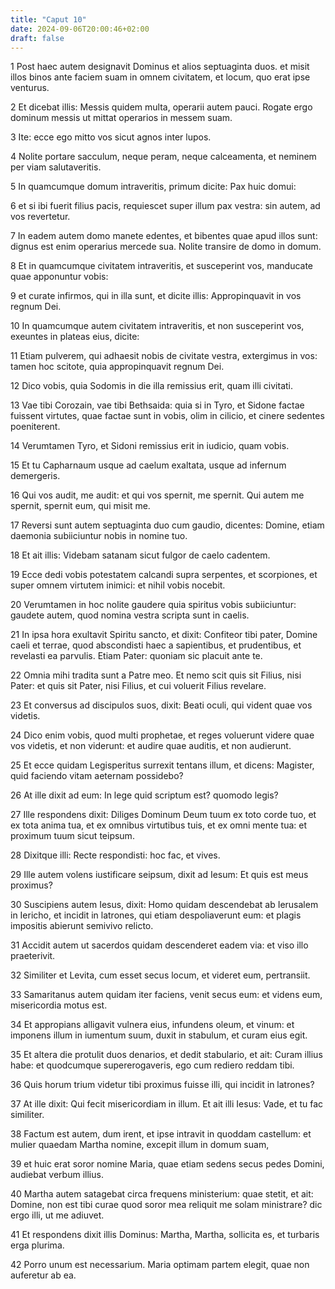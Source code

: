 ```yaml
---
title: "Caput 10"
date: 2024-09-06T20:00:46+02:00
draft: false
---
```



1 Post haec autem designavit Dominus et alios septuaginta duos. et misit illos binos ante faciem suam in omnem civitatem, et locum, quo erat ipse venturus.

2 Et dicebat illis: Messis quidem multa, operarii autem pauci. Rogate ergo dominum messis ut mittat operarios in messem suam.

3 Ite: ecce ego mitto vos sicut agnos inter lupos.

4 Nolite portare sacculum, neque peram, neque calceamenta, et neminem per viam salutaveritis.

5 In quamcumque domum intraveritis, primum dicite: Pax huic domui:

6 et si ibi fuerit filius pacis, requiescet super illum pax vestra: sin autem, ad vos revertetur.

7 In eadem autem domo manete edentes, et bibentes quae apud illos sunt: dignus est enim operarius mercede sua. Nolite transire de domo in domum.

8 Et in quamcumque civitatem intraveritis, et susceperint vos, manducate quae apponuntur vobis:

9 et curate infirmos, qui in illa sunt, et dicite illis: Appropinquavit in vos regnum Dei.

10 In quamcumque autem civitatem intraveritis, et non susceperint vos, exeuntes in plateas eius, dicite:

11 Etiam pulverem, qui adhaesit nobis de civitate vestra, extergimus in vos: tamen hoc scitote, quia appropinquavit regnum Dei.

12 Dico vobis, quia Sodomis in die illa remissius erit, quam illi civitati.

13 Vae tibi Corozain, vae tibi Bethsaida: quia si in Tyro, et Sidone factae fuissent virtutes, quae factae sunt in vobis, olim in cilicio, et cinere sedentes poeniterent.

14 Verumtamen Tyro, et Sidoni remissius erit in iudicio, quam vobis.

15 Et tu Capharnaum usque ad caelum exaltata, usque ad infernum demergeris.

16 Qui vos audit, me audit: et qui vos spernit, me spernit. Qui autem me spernit, spernit eum, qui misit me.

17 Reversi sunt autem septuaginta duo cum gaudio, dicentes: Domine, etiam daemonia subiiciuntur nobis in nomine tuo.

18 Et ait illis: Videbam satanam sicut fulgor de caelo cadentem.

19 Ecce dedi vobis potestatem calcandi supra serpentes, et scorpiones, et super omnem virtutem inimici: et nihil vobis nocebit.

20 Verumtamen in hoc nolite gaudere quia spiritus vobis subiiciuntur: gaudete autem, quod nomina vestra scripta sunt in caelis.

21 In ipsa hora exultavit Spiritu sancto, et dixit: Confiteor tibi pater, Domine caeli et terrae, quod abscondisti haec a sapientibus, et prudentibus, et revelasti ea parvulis. Etiam Pater: quoniam sic placuit ante te.

22 Omnia mihi tradita sunt a Patre meo. Et nemo scit quis sit Filius, nisi Pater: et quis sit Pater, nisi Filius, et cui voluerit Filius revelare.

23 Et conversus ad discipulos suos, dixit: Beati oculi, qui vident quae vos videtis.

24 Dico enim vobis, quod multi prophetae, et reges voluerunt videre quae vos videtis, et non viderunt: et audire quae auditis, et non audierunt.

25 Et ecce quidam Legisperitus surrexit tentans illum, et dicens: Magister, quid faciendo vitam aeternam possidebo?

26 At ille dixit ad eum: In lege quid scriptum est? quomodo legis?

27 Ille respondens dixit: Diliges Dominum Deum tuum ex toto corde tuo, et ex tota anima tua, et ex omnibus virtutibus tuis, et ex omni mente tua: et proximum tuum sicut teipsum.

28 Dixitque illi: Recte respondisti: hoc fac, et vives.

29 Ille autem volens iustificare seipsum, dixit ad Iesum: Et quis est meus proximus?

30 Suscipiens autem Iesus, dixit: Homo quidam descendebat ab Ierusalem in Iericho, et incidit in latrones, qui etiam despoliaverunt eum: et plagis impositis abierunt semivivo relicto.

31 Accidit autem ut sacerdos quidam descenderet eadem via: et viso illo praeterivit.

32 Similiter et Levita, cum esset secus locum, et videret eum, pertransiit.

33 Samaritanus autem quidam iter faciens, venit secus eum: et videns eum, misericordia motus est.

34 Et appropians alligavit vulnera eius, infundens oleum, et vinum: et imponens illum in iumentum suum, duxit in stabulum, et curam eius egit.

35 Et altera die protulit duos denarios, et dedit stabulario, et ait: Curam illius habe: et quodcumque supererogaveris, ego cum rediero reddam tibi.

36 Quis horum trium videtur tibi proximus fuisse illi, qui incidit in latrones?

37 At ille dixit: Qui fecit misericordiam in illum. Et ait illi Iesus: Vade, et tu fac similiter.

38 Factum est autem, dum irent, et ipse intravit in quoddam castellum: et mulier quaedam Martha nomine, excepit illum in domum suam,

39 et huic erat soror nomine Maria, quae etiam sedens secus pedes Domini, audiebat verbum illius.

40 Martha autem satagebat circa frequens ministerium: quae stetit, et ait: Domine, non est tibi curae quod soror mea reliquit me solam ministrare? dic ergo illi, ut me adiuvet.

41 Et respondens dixit illis Dominus: Martha, Martha, sollicita es, et turbaris erga plurima.

42 Porro unum est necessarium. Maria optimam partem elegit, quae non auferetur ab ea.

